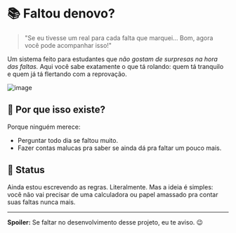 # 📚 Faltou denovo?

> "Se eu tivesse um real para cada falta que marquei... Bom, agora você pode acompanhar isso!"  

Um sistema feito para estudantes que *não gostam de surpresas na hora das faltas.* Aqui você sabe exatamente o que tá rolando: quem tá tranquilo e quem já tá flertando com a reprovação.  

![image](https://github.com/user-attachments/assets/b5bc06ff-ef78-4dee-914d-2e28479d1fc0)



## 🤔 Por que isso existe?  

Porque ninguém merece:
- Perguntar todo dia se faltou muito.  
- Fazer contas malucas pra saber se ainda dá pra faltar um pouco mais.  

## 🚧 Status  

Ainda estou escrevendo as regras. Literalmente. Mas a ideia é simples: você não vai precisar de uma calculadora ou papel amassado pra contar suas faltas nunca mais.  

---

**Spoiler:** Se faltar no desenvolvimento desse projeto, eu te aviso. 😉  
